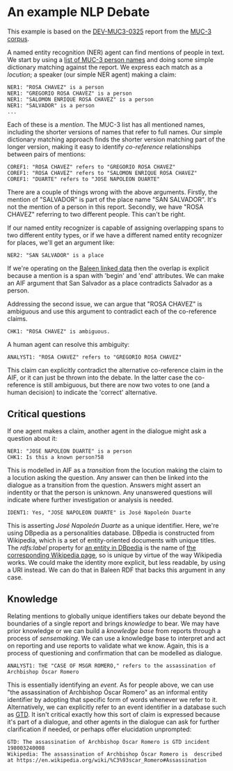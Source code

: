 # An example NLP Debate

This example is based on the [DEV-MUC3-0325](http://dstl.github.io/muc3/dev/DEV-MUC3-0325.xhtml) report from the [MUC-3 corpus](https://github.com/dstl/muc3).

A named entity recognition (NER) agent can find mentions of people in text. We start by using a [list of MUC-3 person names](http://dstl.github.io/muc3/lists/name-person.txt) and doing some simple dictionary matching against the report. We express each match as a *locution*; a speaker (our simple NER agent) making a claim:

	NER1: "ROSA CHAVEZ" is a person
	NER1: "GREGORIO ROSA CHAVEZ" is a person
	NER1: "SALOMON ENRIQUE ROSA CHAVEZ" is a person
	NER1: "SALVADOR" is a person
	...

Each of these is a *mention*. The MUC-3 list has all mentioned names, including the shorter versions of names that refer to full names. Our simple dictionary matching approach finds the shorter version matching part of the longer version, making it easy to identify *co-reference* relationships between pairs of mentions:

	COREF1: "ROSA CHAVEZ" refers to "GREGORIO ROSA CHAVEZ"
	COREF1: "ROSA CHAVEZ" refers to "SALOMON ENRIQUE ROSA CHAVEZ"
	COREF1: "DUARTE" refers to "JOSE NAPOLEON DUARTE"

There are a couple of things wrong with the above arguments. Firstly, the mention of "SALVADOR" is part of the place name "SAN SALVADOR". It's not the mention of a person in this report. Secondly, we have "ROSA CHAVEZ" referring to two different people. This can't be right.

If our named entity recognizer is capable of assigning overlapping spans to two different entity types, or if we have a different named entity recognizer for places, we'll get an argument like:

	NER2: "SAN SALVADOR" is a place

If we're operating on the [Baleen linked data](https://github.com/dstl/baleen/blob/master/baleen-rdf/src/test/resources/uk/gov/dstl/baleen/consumers/file/documentRelationsAsLinks.rdf) then the overlap is explicit because a mention is a span with 'begin' and 'end' attributes. We can make an AIF argument that San Salvador as a place contradicts Salvador as a person.

Addressing the second issue, we can argue that "ROSA CHAVEZ" is ambiguous and use this argument to contradict each of the co-reference claims.

	CHK1: "ROSA CHAVEZ" is ambiguous.
	
A human agent can resolve this ambiguity:

	ANALYST1: "ROSA CHAVEZ" refers to "GREGORIO ROSA CHAVEZ"
	
This claim can explicitly contradict the alternative co-reference claim in the AIF, or it can just be thrown into the debate. In the latter case the co-reference is still ambiguous, but there are now two votes to one (and a human decision) to indicate the 'correct' alternative.

## Critical questions

If one agent makes a claim, another agent in the dialogue might ask a question about it:

	NER1: "JOSE NAPOLEON DUARTE" is a person
	CHK1: Is this a known person?58
	
This is modelled in AIF as a *transition* from the locution making the claim to a locution asking the question. Any answer can then be linked into the dialogue as a transition from the question. Answers might assert an indentity or that the person is unknown. Any unanswered questions will indicate where further investigation or analysis is needed.

	IDENT1: Yes, "JOSE NAPOLEON DUARTE" is José Napoleón Duarte

This is asserting *José Napoleón Duarte* as a unique identifier. Here, we're using DBpedia as a personalities database. DBpedia is constructed from Wikipedia, which is a set of entity-oriented documents with unique titles. The *rdfs:label* property for [an entity in DBpedia](https://dbpedia.org/resource/Jos%C3%A9_Napole%C3%B3n_Duarte) is the name of [the corresponding Wikipedia page](https://en.wikipedia.org/wiki/Jos%C3%A9_Napole%C3%B3n_Duarte), so is unique by virtue of the way Wikipedia works. We could make the identity more explicit, but less readable, by using a URI instead. We can do that in Baleen RDF that backs this argument in any case.

## Knowledge

Relating mentions to globally unique identifiers takes our debate beyond the boundaries of a single report and brings *knowledge* to bear. We may have prior knowledge or we can build a *knowledge base* from reports through a process of *sensemaking*. We can use a knowledge base to interpret and act on reporting and use reports to validate what we know. Again, this is a process of questioning and confirmation that can be modelled as dialogue.

	ANALYST1: THE "CASE OF MSGR ROMERO," refers to the assassination of Archbishop Óscar Romero

This is essentially identifying an *event*. As for people above, we can use "the assassination of Archbishop Óscar Romero" as an informal entity identifier by adopting that specific form of words whenever we refer to it. Alternatively, we can explicitly refer to an event identifier in a database such as [GTD](https://www.start.umd.edu/gtd/search/IncidentSummary.aspx?gtdid=198003240008). It isn't critical exactly how this sort of claim is expressed because it's part of a dialogue, and other agents in the dialogue can ask for further clarification if needed, or perhaps offer elucidation unprompted:

	GTD: The assassination of Archbishop Óscar Romero is GTD incident 198003240008
	Wikipedia: The assassination of Archbishop Óscar Romero is  described at https://en.wikipedia.org/wiki/%C3%93scar_Romero#Assassination
	

